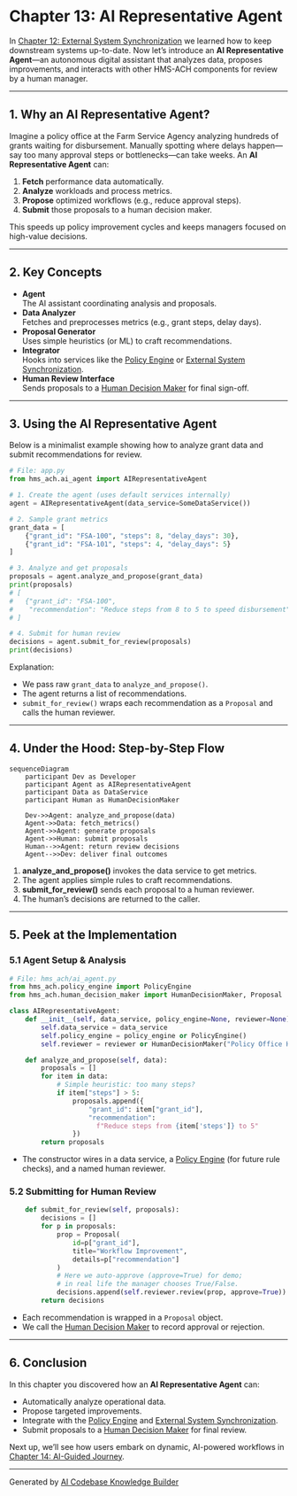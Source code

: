 # Chapter 13: AI Representative Agent

In [Chapter 12: External System Synchronization](12_external_system_synchronization_.md) we learned how to keep downstream systems up-to-date. Now let’s introduce an **AI Representative Agent**—an autonomous digital assistant that analyzes data, proposes improvements, and interacts with other HMS-ACH components for review by a human manager.

---

## 1. Why an AI Representative Agent?

Imagine a policy office at the Farm Service Agency analyzing hundreds of grants waiting for disbursement. Manually spotting where delays happen—say too many approval steps or bottlenecks—can take weeks. An **AI Representative Agent** can:

1. **Fetch** performance data automatically.  
2. **Analyze** workloads and process metrics.  
3. **Propose** optimized workflows (e.g., reduce approval steps).  
4. **Submit** those proposals to a human decision maker.

This speeds up policy improvement cycles and keeps managers focused on high-value decisions.

---

## 2. Key Concepts

- **Agent**  
  The AI assistant coordinating analysis and proposals.  
- **Data Analyzer**  
  Fetches and preprocesses metrics (e.g., grant steps, delay days).  
- **Proposal Generator**  
  Uses simple heuristics (or ML) to craft recommendations.  
- **Integrator**  
  Hooks into services like the [Policy Engine](10_policy_engine_.md) or [External System Synchronization](12_external_system_synchronization_.md).  
- **Human Review Interface**  
  Sends proposals to a [Human Decision Maker](11_human_decision_maker_.md) for final sign-off.

---

## 3. Using the AI Representative Agent

Below is a minimalist example showing how to analyze grant data and submit recommendations for review.

```python
# File: app.py
from hms_ach.ai_agent import AIRepresentativeAgent

# 1. Create the agent (uses default services internally)
agent = AIRepresentativeAgent(data_service=SomeDataService())

# 2. Sample grant metrics
grant_data = [
    {"grant_id": "FSA-100", "steps": 8, "delay_days": 30},
    {"grant_id": "FSA-101", "steps": 4, "delay_days": 5}
]

# 3. Analyze and get proposals
proposals = agent.analyze_and_propose(grant_data)
print(proposals)
# [
#   {"grant_id": "FSA-100",
#    "recommendation": "Reduce steps from 8 to 5 to speed disbursement"}
# ]

# 4. Submit for human review
decisions = agent.submit_for_review(proposals)
print(decisions)
```

Explanation:
- We pass raw `grant_data` to `analyze_and_propose()`.  
- The agent returns a list of recommendations.  
- `submit_for_review()` wraps each recommendation as a `Proposal` and calls the human reviewer.

---

## 4. Under the Hood: Step-by-Step Flow

```mermaid
sequenceDiagram
    participant Dev as Developer
    participant Agent as AIRepresentativeAgent
    participant Data as DataService
    participant Human as HumanDecisionMaker

    Dev->>Agent: analyze_and_propose(data)
    Agent->>Data: fetch_metrics()
    Agent->>Agent: generate proposals
    Agent->>Human: submit proposals
    Human-->>Agent: return review decisions
    Agent-->>Dev: deliver final outcomes
```

1. **analyze_and_propose()** invokes the data service to get metrics.  
2. The agent applies simple rules to craft recommendations.  
3. **submit_for_review()** sends each proposal to a human reviewer.  
4. The human’s decisions are returned to the caller.

---

## 5. Peek at the Implementation

### 5.1 Agent Setup & Analysis

```python
# File: hms_ach/ai_agent.py
from hms_ach.policy_engine import PolicyEngine
from hms_ach.human_decision_maker import HumanDecisionMaker, Proposal

class AIRepresentativeAgent:
    def __init__(self, data_service, policy_engine=None, reviewer=None):
        self.data_service = data_service
        self.policy_engine = policy_engine or PolicyEngine()
        self.reviewer = reviewer or HumanDecisionMaker("Policy Office Head")

    def analyze_and_propose(self, data):
        proposals = []
        for item in data:
            # Simple heuristic: too many steps?
            if item["steps"] > 5:
                proposals.append({
                    "grant_id": item["grant_id"],
                    "recommendation":
                      f"Reduce steps from {item['steps']} to 5"
                })
        return proposals
```

- The constructor wires in a data service, a [Policy Engine](10_policy_engine_.md) (for future rule checks), and a named human reviewer.

### 5.2 Submitting for Human Review

```python
    def submit_for_review(self, proposals):
        decisions = []
        for p in proposals:
            prop = Proposal(
                id=p["grant_id"],
                title="Workflow Improvement",
                details=p["recommendation"]
            )
            # Here we auto-approve (approve=True) for demo;
            # in real life the manager chooses True/False.
            decisions.append(self.reviewer.review(prop, approve=True))
        return decisions
```

- Each recommendation is wrapped in a `Proposal` object.  
- We call the [Human Decision Maker](11_human_decision_maker_.md) to record approval or rejection.

---

## 6. Conclusion

In this chapter you discovered how an **AI Representative Agent** can:

- Automatically analyze operational data.  
- Propose targeted improvements.  
- Integrate with the [Policy Engine](10_policy_engine_.md) and [External System Synchronization](12_external_system_synchronization_.md).  
- Submit proposals to a [Human Decision Maker](11_human_decision_maker_.md) for final review.

Next up, we’ll see how users embark on dynamic, AI-powered workflows in [Chapter 14: AI-Guided Journey](14_ai_guided_journey_.md).

---

Generated by [AI Codebase Knowledge Builder](https://github.com/The-Pocket/Tutorial-Codebase-Knowledge)